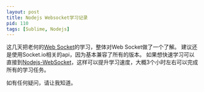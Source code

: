 ```yaml
---
layout: post
title: Nodejs Websocket学习记录
pid: 110
tags: [Sublime, Nodejs]
---
```


这几天把老何的[Web Socket](http://study.163.com/course/courseMain.htm?courseId=1003413009)的学习，整体对Web Socket做了一个了解。
建议还是使用Socket.io相关的api，因为基本兼容了所有的版本。
如果想快速学习可以直接到[Nodejs-WebSocket](https://github.com/baoguoding/nodejs-websocket)，这样可以提升学习速度，大概3个小时左右可以完成所有的学习任务。

如有任何疑问，请让我知道。
